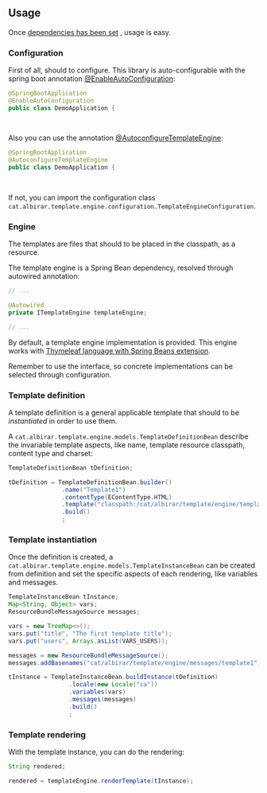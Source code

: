 ## Usage

Once [dependencies has been set](dependency.html "Add to your project") , usage is easy.

### Configuration

First of all, should to configure. This library is auto-configurable with the spring boot annotation [@EnableAutoConfiguration](https://docs.spring.io/spring-boot/docs/2.3.x/api/org/springframework/boot/autoconfigure/EnableAutoConfiguration.html):

```java
@SpringBootApplication
@EnableAutoConfiguration
public class DemoApplication {
    
    
```

Also you can use the annotation [@AutoconfigureTemplateEngine](https://albirar.github.io/albirar-template-engine/apidocs/cat/albirar/template/engine/configuration/AutoconfigureTemplateEngine.html):

```java
@SpringBootApplication
@AutoconfigureTemplateEngine
public class DemoApplication {
    
    
```

If not, you can import the configuration class `cat.albirar.template.engine.configuration.TemplateEngineConfiguration`.

### Engine

The templates are files that should to be placed in the classpath, as a resource.

The template engine is a Spring Bean dependency, resolved through autowired annotation:

```java
// ...

@Autowired
private ITemplateEngine templateEngine;

// ...

```

By default, a template engine implementation is provided. This engine works with [Thymeleaf language with Spring Beans extension](https://www.thymeleaf.org/doc/tutorials/3.0/thymeleafspring.html).

Remember to use the interface, so concrete implementations can be selected through configuration.


### Template definition

A template definition is a general applicable template that should to be *instantiated* in order to use them.

A `cat.albirar.template.engine.models.TemplateDefinitionBean` describe the invariable template aspects, like name, template resource classpath, content type and charset:

```java
TemplateDefinitionBean tDefinition;

tDefinition = TemplateDefinitionBean.builder()
               .name("Template1")
               .contentType(EContentType.HTML)
               .template("classpath:/cat/albirar/template/engine/templates/simpleTemplate.html")
               .build()
               ;
```

### Template instantiation

Once the definition is created, a `cat.albirar.template.engine.models.TemplateInstanceBean` can be created from definition and set the specific aspects of each rendering, like variables and messages.

```java
TemplateInstanceBean tInstance;
Map<String, Object> vars;
ResourceBundleMessageSource messages;

vars = new TreeMap<>();
vars.put("title", "The first template title");
vars.put("users", Arrays.asList(VARS_USERS));

messages = new ResourceBundleMessageSource();
messages.addBasenames("cat/albirar/template/engine/messages/template1");

tInstance = TemplateInstanceBean.buildInstance(tDefinition)
                 .locale(new Locale("ca"))
                 .variables(vars)
                 .messages(messages)
                 .build()
                 ;
```
### Template rendering

With the template instance, you can do the rendering:

```java
String rendered;

rendered = templateEngine.renderTemplate(tInstance);

```
